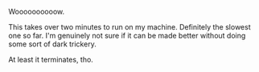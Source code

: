 Woooooooooow. 

This takes over two minutes to run on my machine. Definitely the slowest one so far.
I'm genuinely not sure if it can be made better without doing some sort of dark trickery.

At least it terminates, tho.
